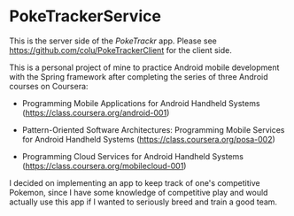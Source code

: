 # PokeTrackerService
This is the server side of the *PokeTrackr* app. Please see https://github.com/colu/PokeTrackerClient for the client side.

This is a personal project of mine to practice Android mobile development with the Spring framework after completing the series of three Android courses on Coursera: 

- Programming Mobile Applications for Android Handheld Systems (https://class.coursera.org/android-001)

- Pattern-Oriented Software Architectures: Programming Mobile Services for Android Handheld Systems (https://class.coursera.org/posa-002)

- Programming Cloud Services for Android Handheld Systems (https://class.coursera.org/mobilecloud-001)

I decided on implementing an app to keep track of one's competitive Pokemon, since I have some knowledge of competitive play and would actually use this app if I wanted to seriously breed and train a good team.
